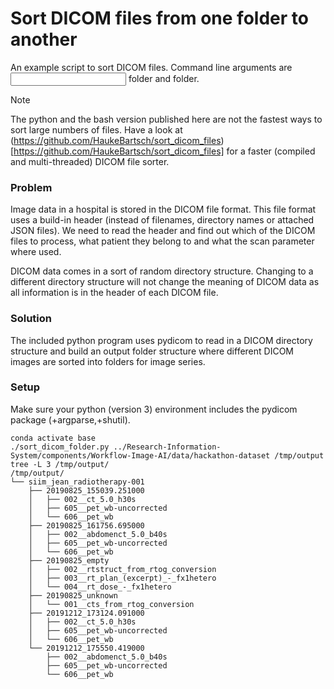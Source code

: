 # Sort DICOM files from one folder to another

An example script to sort DICOM files. Command line arguments are <input> folder and <output> folder.

> [!NOTE]
> The python and the bash version published here are not the fastest ways to sort large numbers of files. Have a look at (https://github.com/HaukeBartsch/sort_dicom_files)[https://github.com/HaukeBartsch/sort_dicom_files] for a faster (compiled and multi-threaded) DICOM file sorter.

### Problem

Image data in a hospital is stored in the DICOM file format. This file format uses a build-in header (instead of filenames, directory names or attached JSON files). We need to read the header and find out which of the DICOM files to process, what patient they belong to and what the scan parameter where used.

DICOM data comes in a sort of random directory structure. Changing to a different directory structure will not change the meaning of DICOM data as all information is in the header of each DICOM file.

### Solution

The included python program uses pydicom to read in a DICOM directory structure and build an output folder structure where different DICOM images are sorted into folders for image series.

### Setup

Make sure your python (version 3) environment includes the pydicom package (+argparse,+shutil).


```{bash}
conda activate base
./sort_dicom_folder.py ../Research-Information-System/components/Workflow-Image-AI/data/hackathon-dataset /tmp/output
tree -L 3 /tmp/output/
/tmp/output/
└── siim_jean_radiotherapy-001
    ├── 20190825_155039.251000
    │   ├── 002__ct_5.0_h30s
    │   ├── 605__pet_wb-uncorrected
    │   └── 606__pet_wb
    ├── 20190825_161756.695000
    │   ├── 002__abdomenct_5.0_b40s
    │   ├── 605__pet_wb-uncorrected
    │   └── 606__pet_wb
    ├── 20190825_empty
    │   ├── 002__rtstruct_from_rtog_conversion
    │   ├── 003__rt_plan_(excerpt)_-_fx1hetero
    │   └── 004__rt_dose_-_fx1hetero
    ├── 20190825_unknown
    │   └── 001__cts_from_rtog_conversion
    ├── 20191212_173124.091000
    │   ├── 002__ct_5.0_h30s
    │   ├── 605__pet_wb-uncorrected
    │   └── 606__pet_wb
    └── 20191212_175550.419000
        ├── 002__abdomenct_5.0_b40s
        ├── 605__pet_wb-uncorrected
        └── 606__pet_wb
 ```


